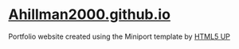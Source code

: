 # [Ahillman2000.github.io](https://ahillman2000.github.io/)

Portfolio website created using the Miniport template by [HTML5 UP](https://html5up.net/)
